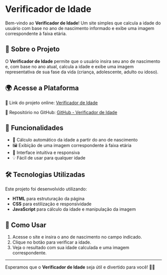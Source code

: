 # Verificador de Idade

Bem-vindo ao **Verificador de Idade**! Um site simples que calcula a idade do usuário com base no ano de nascimento informado e exibe uma imagem correspondente à faixa etária.

## 📌 Sobre o Projeto
O **Verificador de Idade** permite que o usuário insira seu ano de nascimento e, com base no ano atual, calcula a idade e exibe uma imagem representativa de sua fase da vida (criança, adolescente, adulto ou idoso).

## 🌍 Acesse a Plataforma
🔗 Link do projeto online: [Verificador de Idade](https://chrisfer132.github.io/verificador_de_idade/)

🔗 Repositório no GitHub: [GitHub - Verificador de Idade](https://github.com/Chrisfer132/verificador_de_idade)

## 🚀 Funcionalidades
- 📅 Cálculo automático da idade a partir do ano de nascimento
- 🖼 Exibição de uma imagem correspondente à faixa etária
- 🎨 Interface intuitiva e responsiva
- 💡 Fácil de usar para qualquer idade

## 🛠️ Tecnologias Utilizadas
Este projeto foi desenvolvido utilizando:
- **HTML** para estruturação da página
- **CSS** para estilização e responsividade
- **JavaScript** para cálculo da idade e manipulação da imagem

## 📌 Como Usar
1. Acesse o site e insira o ano de nascimento no campo indicado.
2. Clique no botão para verificar a idade.
3. Veja o resultado com sua idade calculada e uma imagem correspondente.

---
Esperamos que o **Verificador de Idade** seja útil e divertido para você! 🚀🎂

